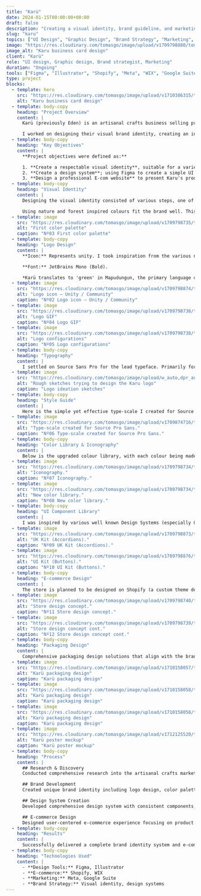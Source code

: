 ```yaml
---
title: "Karü"
date: 2024-01-15T00:00:00+00:00
draft: false
description: "Creating a visual identity, brand guideline, and marketing e-commerce site for an artisanal crafts business based in Auckland, New Zealand."
slug: "karu"
topics: ["UI Design", "Graphic Design", "Brand Strategy", "Marketing", "E-commerce"]
image: "https://res.cloudinary.com/tomasgo/image/upload/v1709798880/tomas-master/img/karu-thumb_dxtjox.jpg"
image_alt: "Karu business card design"
client: "Karü"
role: "UI design, Graphic design, Brand strategist, Marketing"
duration: "Ongoing"
tools: ["Figma", "Illustrator", "Shopify", "Meta", "WIX", "Google Suite"]
type: project
blocks:
  - template: hero
    src: "https://res.cloudinary.com/tomasgo/image/upload/v1710386315/tomas-master/img/karu_business-card-cave-_f7va8g.jpg"
    alt: "Karu business card design"
  - template: body-copy
    heading: "Project Overview"
    content: |
      Karü (previously Eden) is an artisanal crafts business selling products such as sterling silver jewellery and other hand-crafted goods.

      I worked on designing their visual brand identity, creating an initial design system on Figma and their E-commerce store which would be on Shopify.
  - template: body-copy
    heading: "Key Objectives"
    content: |
      **Project objectives were defined as:**

      1. **Create a respectable visual identity**, suitable for a variety of applications, both online and offline.
      2. **Create a design system**; using Figma to create a simple UI component library and design sections.
      3. **Design a professional E-com website** to present Karu's products, demonstrate credibility, and sell.
  - template: body-copy
    heading: "Visual Identity"
    content: |
      Designing the visual identity consisted of various steps, one of them being creating a colour palette. For the palette I chose colours inspired by nature with a similar likeness to the brand colour (Green).

      Using nature and forest inspired colours fit the brand well. This was the initial palette; later on I upgraded the scale and detail of the palette taking UI Components, and accessibility more into consideration.
  - template: image
    src: "https://res.cloudinary.com/tomasgo/image/upload/v1709798735/tomas-master/img/karu_img_1_tlga7h.webp"
    alt: "First color palette"
    caption: "Nº03 First color palette"
  - template: body-copy
    heading: "Logo Design"
    content: |
      **Icon:** Represents unity. I took inspiration from the various native indigenous Mapuche symbols and created my own design that incorporated symbolism of community, unity, and family.

      **Font:** JetBrains Mono (Bold).

      *Karü translates to 'green' in Mapudungun, the primary language of the Mapuche.*
  - template: image
    src: "https://res.cloudinary.com/tomasgo/image/upload/v1709798874/tomas-master/img/karu_logo_2_rse154.jpg"
    alt: "Logo icon — Unity / Community"
    caption: "Nº02 Logo icon — Unity / Community"
  - template: image
    src: "https://res.cloudinary.com/tomasgo/image/upload/v1709798738/tomas-master/img/karu_logo_gif_1_aehcyj.gif"
    alt: "Logo GIF"
    caption: "Nº04 Logo GIF"
  - template: image
    src: "https://res.cloudinary.com/tomasgo/image/upload/v1709798738/tomas-master/img/karu_logo_5_asuwpm.webp"
    alt: "Logo configurations"
    caption: "Nº05 Logo configurations"
  - template: body-copy
    heading: "Typography"
    content: |
      I settled on Source Sans Pro for the lead typeface. Primarily for it's flexibility in weights and styles, but also for it's familiarity. It was ideal for our needs. Source Code Pro is used sparingly, as the secondary typeface.
  - template: image
    src: "https://res.cloudinary.com/tomasgo/image/upload/w_auto,dpr_auto,c_scale,f_auto,q_auto/tomas-master/img/karu_logo_ideation_a893bu.jpg"
    alt: "Rough sketches trying to design the Karu logo"
    caption: "Logo ideation sketches"
  - template: body-copy
    heading: "Style Guide"
    content: |
      Here is the simple yet effective type-scale I created for Source Pro Sans. Taking multiple devices into consideration.
  - template: image
    src: "https://res.cloudinary.com/tomasgo/image/upload/v1709874716/tomas-master/img/karu_logo_typeography_gif_xs7f7s.gif"
    alt: "Type-scale created for Source Pro Sans."
    caption: "Nº06 Type-scale created for Source Pro Sans."
  - template: body-copy
    heading: "Color Library & Iconography"
    content: |
      Below is the upgraded colour library, with each colour being made into a variable in Figma. It includes all the brand colours, gradients, shadows, states, and neutral colours. As for the iconography I ended up using the Material Design icon library primarily for its recognisability. With its extensive collection of universally understood symbols, it ensures clarity and consistency in communication, enhancing user experience across platforms and applications.
  - template: image
    src: "https://res.cloudinary.com/tomasgo/image/upload/v1709798734/tomas-master/img/karu_iconography_img_vcgi3o.webp"
    alt: "Iconography."
    caption: "Nº07 Iconography."
  - template: image
    src: "https://res.cloudinary.com/tomasgo/image/upload/v1709798734/tomas-master/img/karu_colors_2_txbicy.webp"
    alt: "New color library."
    caption: "Nº08 New color library."
  - template: body-copy
    heading: "UI Component Library"
    content: |
      I was inspired by various well known Design Systems (especially Goldman Sachs) who publicise their UI kits to craft Karü's own UI Component Library (although to a much smaller scale, considering the time constraints). It's a Style Guide with a few UI Components, so it's **not to be considered a Design System**. I created variants for Hover, States, and Status of the buttons.
  - template: image
    src: "https://res.cloudinary.com/tomasgo/image/upload/v1709798873/tomas-master/img/karu_ui_img_1_jufh8p.webp"
    alt: "UK Kit (Accordions)."
    caption: "Nº09 UK Kit (Accordions)."
  - template: image
    src: "https://res.cloudinary.com/tomasgo/image/upload/v1709798876/tomas-master/img/karu_ui_img_2_iy8q9t.webp"
    alt: "UI Kit (Buttons)."
    caption: "Nº10 UI Kit (Buttons)."
  - template: body-copy
    heading: "E-commerce Design"
    content: |
      The store is planned to be designed on Shopify (a custom theme developed with Shopify liquid). Wireframes, Mockups were designed on Figma. The design focuses on presenting Karu's products professionally while demonstrating credibility and driving sales.
  - template: image
    src: "https://res.cloudinary.com/tomasgo/image/upload/v1709798740/tomas-master/img/karu_store_concept_1_udkesn.webp"
    alt: "Store design concept."
    caption: "Nº11 Store design concept."
  - template: image
    src: "https://res.cloudinary.com/tomasgo/image/upload/v1709798739/tomas-master/img/karu_store_concept_2_pzmp3v.webp"
    alt: "Store design concept cont."
    caption: "Nº12 Store design concept cont."
  - template: body-copy
    heading: "Packaging Design"
    content: |
      Comprehensive packaging design solutions that align with the brand identity and enhance the unboxing experience for customers.
  - template: image
    src: "https://res.cloudinary.com/tomasgo/image/upload/v1710158057/tomas-master/img/Karu_Packaging_02_irsuba.jpg"
    alt: "Karü packaging design"
    caption: "Karü packaging design"
  - template: image
    src: "https://res.cloudinary.com/tomasgo/image/upload/v1710158058/tomas-master/img/Karu_Packaging_01_d91pa2.jpg"
    alt: "Karü packaging design"
    caption: "Karü packaging design"
  - template: image
    src: "https://res.cloudinary.com/tomasgo/image/upload/v1710158058/tomas-master/img/Karu_Packaging_03_dx1xml.jpg"
    alt: "Karü packaging design"
    caption: "Karü packaging design"
  - template: image
    src: "https://res.cloudinary.com/tomasgo/image/upload/v1712125520/tomas-master/img/karu-poster-mockup-volcanic_rldvdj.jpg"
    alt: "Karü poster mockup"
    caption: "Karü poster mockup"
  - template: body-copy
    heading: "Process"
    content: |
      ## Research & Discovery
      Conducted comprehensive research into the artisanal crafts market, target audience preferences, and competitive landscape.

      ## Brand Development
      Created unique brand identity including logo design, color palette, typography, and visual elements that reflect the brand's values.

      ## Design System Creation
      Developed comprehensive design system with consistent components, patterns, and guidelines for scalable design.

      ## E-commerce Design
      Designed user-centered e-commerce experience focusing on product presentation and conversion optimization.
  - template: body-copy
    heading: "Results"
    content: |
      Successfully delivered a complete brand identity system and e-commerce design that effectively represents Karü's artisanal crafts business and provides a professional online presence.
  - template: body-copy
    heading: "Technologies Used"
    content: |
      - **Design Tools:** Figma, Illustrator
      - **E-commerce:** Shopify, WIX
      - **Marketing:** Meta, Google Suite
      - **Brand Strategy:** Visual identity, design systems
---
```

